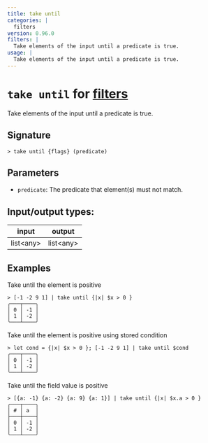 ```yaml
---
title: take until
categories: |
  filters
version: 0.96.0
filters: |
  Take elements of the input until a predicate is true.
usage: |
  Take elements of the input until a predicate is true.
---
```

<!-- This file is automatically generated. Please edit the command in https://github.com/nushell/nushell instead. -->

# `take until` for [filters](/commands/categories/filters.md)

<div class='command-title'>Take elements of the input until a predicate is true.</div>

## Signature

```> take until {flags} (predicate)```

## Parameters

 -  `predicate`: The predicate that element(s) must not match.


## Input/output types:

| input     | output    |
| --------- | --------- |
| list\<any\> | list\<any\> |

## Examples

Take until the element is positive
```nu
> [-1 -2 9 1] | take until {|x| $x > 0 }
╭───┬────╮
│ 0 │ -1 │
│ 1 │ -2 │
╰───┴────╯

```

Take until the element is positive using stored condition
```nu
> let cond = {|x| $x > 0 }; [-1 -2 9 1] | take until $cond
╭───┬────╮
│ 0 │ -1 │
│ 1 │ -2 │
╰───┴────╯

```

Take until the field value is positive
```nu
> [{a: -1} {a: -2} {a: 9} {a: 1}] | take until {|x| $x.a > 0 }
╭───┬────╮
│ # │ a  │
├───┼────┤
│ 0 │ -1 │
│ 1 │ -2 │
╰───┴────╯

```
